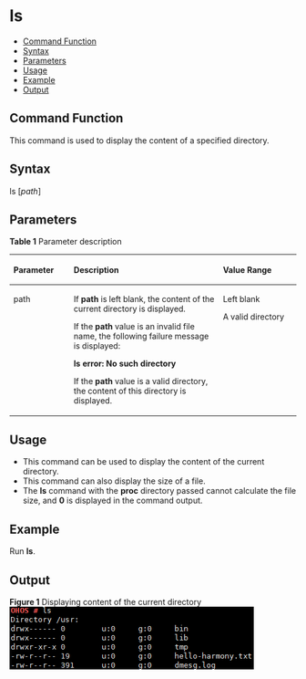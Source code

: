 # ls<a name="EN-US_TOPIC_0000001179845929"></a>

-   [Command Function](#section6538163771614)
-   [Syntax](#section45881743111616)
-   [Parameters](#section17528148171617)
-   [Usage](#section041212533166)
-   [Example](#section986105716167)
-   [Output](#section2036124918592)

## Command Function<a name="section6538163771614"></a>

This command is used to display the content of a specified directory.

## Syntax<a name="section45881743111616"></a>

ls \[_path_\]

## Parameters<a name="section17528148171617"></a>

**Table  1**  Parameter description

<a name="table1244mcpsimp"></a>
<table><thead align="left"><tr id="row1250mcpsimp"><th class="cellrowborder" valign="top" width="21%" id="mcps1.2.4.1.1"><p id="p1252mcpsimp"><a name="p1252mcpsimp"></a><a name="p1252mcpsimp"></a><strong id="b85851402216"><a name="b85851402216"></a><a name="b85851402216"></a>Parameter</strong></p>
</th>
<th class="cellrowborder" valign="top" width="52%" id="mcps1.2.4.1.2"><p id="p1254mcpsimp"><a name="p1254mcpsimp"></a><a name="p1254mcpsimp"></a><strong id="b128175424215"><a name="b128175424215"></a><a name="b128175424215"></a>Description</strong></p>
</th>
<th class="cellrowborder" valign="top" width="27%" id="mcps1.2.4.1.3"><p id="p1256mcpsimp"><a name="p1256mcpsimp"></a><a name="p1256mcpsimp"></a><strong id="b184580431629"><a name="b184580431629"></a><a name="b184580431629"></a>Value Range</strong></p>
</th>
</tr>
</thead>
<tbody><tr id="row1257mcpsimp"><td class="cellrowborder" valign="top" width="21%" headers="mcps1.2.4.1.1 "><p id="p1259mcpsimp"><a name="p1259mcpsimp"></a><a name="p1259mcpsimp"></a>path</p>
</td>
<td class="cellrowborder" valign="top" width="52%" headers="mcps1.2.4.1.2 "><p id="p1261mcpsimp"><a name="p1261mcpsimp"></a><a name="p1261mcpsimp"></a>If <strong id="b115515262034"><a name="b115515262034"></a><a name="b115515262034"></a>path</strong> is left blank, the content of the current directory is displayed.</p>
<p id="p1262mcpsimp"><a name="p1262mcpsimp"></a><a name="p1262mcpsimp"></a>If the <strong id="b9593204114312"><a name="b9593204114312"></a><a name="b9593204114312"></a>path</strong> value is an invalid file name, the following failure message is displayed:</p>
<p id="p1263mcpsimp"><a name="p1263mcpsimp"></a><a name="p1263mcpsimp"></a><strong id="b19604131716416"><a name="b19604131716416"></a><a name="b19604131716416"></a>ls error: No such directory</strong></p>
<p id="p1264mcpsimp"><a name="p1264mcpsimp"></a><a name="p1264mcpsimp"></a>If the <strong id="b615314272412"><a name="b615314272412"></a><a name="b615314272412"></a>path</strong> value is a valid directory, the content of this directory is displayed.</p>
</td>
<td class="cellrowborder" valign="top" width="27%" headers="mcps1.2.4.1.3 "><p id="p1266mcpsimp"><a name="p1266mcpsimp"></a><a name="p1266mcpsimp"></a>Left blank</p>
<p id="p1267mcpsimp"><a name="p1267mcpsimp"></a><a name="p1267mcpsimp"></a>A valid directory</p>
</td>
</tr>
</tbody>
</table>

## Usage<a name="section041212533166"></a>

-   This command can be used to display the content of the current directory.
-   This command can also display the size of a file.
-   The  **ls**  command with the  **proc**  directory passed cannot calculate the file size, and  **0**  is displayed in the command output.

## Example<a name="section986105716167"></a>

Run  **ls**.

## Output<a name="section2036124918592"></a>

**Figure  1**  Displaying content of the current directory<a name="fig17933775508"></a>  
![](figure/displaying-content-of-the-current-directory.png "displaying-content-of-the-current-directory")

